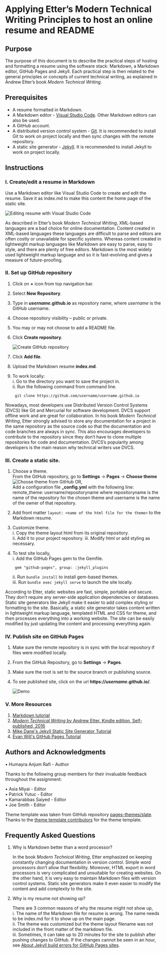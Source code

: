 # **Applying Etter’s Modern Technical Writing Principles to host an online resume and README**

## **Purpose**

The purpose of this document is to describe the practical steps of hosting and formatting a resume using the software stack: Markdown, a Markdown editor, GitHub Pages and Jekyll. Each practical step is then related to the general principles or concepts of current technical writing, as explained in Andrew Etter’s book _Modern Technical Writing_.  

## **Prerequisites**

* A resume formatted in Markdown.
* A Markdown editor - [Visual Studio Code](https://code.visualstudio.com/download). Other Markdown editors can also be used.
* A GitHub account.
* A distributed version control system - [Git](https://git-scm.com/downloads). It is recommended to install Git to work on project locally and then sync changes with the remote repository.
* A static site generator - [Jekyll](https://jekyllrb.com/docs/installation/). It is recommended to install Jekyll to work on project locally.

## **Instructions**

### I. Create/edit a resume in Markdown  

  Use a Markdown editor like Visual Studio Code to create and edit the resume. Save it as index.md to make this content the home page of the static site.  

  ![Editing resume with Visual Studio Code](https://raw.githubusercontent.com/Humayra98/Humayra98.github.io/gh-pages/readme%20assets/resume%20md%20.png)

  As described in Etter’s book _Modern Technical Writing_, XML-based languages are a bad choice for online documentation. Content created in XML-based languages these languages are difficult to parse and editors are often costly or unavailable for specific systems. Whereas content created in lightweight markup languages like Markdown are easy to parse, easy to style, and there are plenty of free editors. Markdown is the most widely used lightweight markup language and so it is fast-evolving and gives a measure of future-proofing.

### II. Set up GitHub repository

  1. Click on **+** icon from top navigation bar.
  2. Select **New Repository**.
  3. Type in **_username_.github.io** as repository name, where _username_ is the GitHub username.
  4. Choose repository visibility – public or private.
  5. You may or may not choose to add a README file.
  6. Click **Create repository**.  

      ![Create GitHub repository](https://raw.githubusercontent.com/Humayra98/Humayra98.github.io/gh-pages/readme%20assets/create%20repo.png)

  7. Click **Add file**.
  8. Upload the Markdown resume **index.md**.
  9. To work locally:  
      i. Go to the directory you want to save the project in.  
      ii. Run the following command from command line.  

          git clone https://github.com/username/username.github.io

  Nowadays, most developers use Distributed Version Control Systems (DVCS) like Git and Mercurial for software development. DVCS support offline work and are great for collaboration. In his book _Modern Technical Writing_, Etter strongly advised to store any documentation for a project in the same repository as the source code so that the documentation and code branches are always in sync. This also encourages developers to contribute to the repository since they don’t have to clone multiple repositories for code and documentation. DVCS’s popularity among developers is the main reason why technical writers use DVCS.

### III. Create a static site.

1. Choose a theme.  
    From the GitHub repository, go to **Settings** -> **Pages** -> **Choose theme**  
        ![Choose theme from GitHub](https://raw.githubusercontent.com/Humayra98/Humayra98.github.io/gh-pages/readme%20assets/choose%20theme.png) 
    OR,  
    Add a configuration file **\_config.yml** with the following line: remote_theme: username/repositoryname where repositoryname is the name of the repository for the chosen theme and username is the name of the owner of that repository.

2. Add front matter `layout: <name of the html file for the theme>` to the Markdown resume.

3. Customize theme.  
    i. Copy the theme layout html from its original repository.  
    ii. Add it to your project repository.
    iii. Modify html or add styling as necessary.

4. To test site locally,  
    i. Add the GitHub Pages gem to the Gemfile.  

        gem "github-pages", group: :jekyll_plugins  

    ii. Run `bundle install` to install gem-based themes.  
    iii. Run `bundle exec jekyll serve` to launch the site locally.  

  According to Etter, static websites are fast, simple, portable and secure. They don’t require any server-side application dependencies or databases. Static site generators like Jekyll make it easier to add complex styling or formatting to the site. Basically, a static site generator takes content written in lightweight markup language, templated HTML and CSS for theme, and then processes everything into a working website. The site can be easily modified by just updating the content and processing everything again.

### IV. Publish site on GitHub Pages

1. Make sure the remote repository is in sync with the local repository if files were modified locally.
2. From the GitHub Repository, go to **Settings** -> **Pages**.
3. Make sure the root is set to the source branch or publishing source.
4. To see published site, click on the url **https://_username_.github.io/**.

    ![Demo](https://raw.githubusercontent.com/Humayra98/Humayra98.github.io/gh-pages/readme%20assets/demo.gif)

### V. More Resources

  1. [Markdown tutorial](https://www.markdowntutorial.com/)
  2. [_Modern Technical Writing_ by Andrew Etter. Kindle edition, Self-published, 2016](https://www.amazon.ca/Modern-Technical-Writing-Introduction-Documentation-ebook/dp/B01A2QL9SS)
  3. [Mike Dane's Jekyll Static Site Generator Tutorial](https://www.youtube.com/playlist?list=PLLAZ4kZ9dFpOPV5C5Ay0pHaa0RJFhcmcB)
  4. [Evan Will's GitHub Pages Tutorial](https://evanwill.github.io/go-go-ghpages-b/content/1-intro.html)

## **Authors and Acknowledgments**

•	Humayra Anjum Rafi - Author

Thanks to the following group members for their invaluable feedback throughout the assignment:

•	Asia Miyai - Editor  
•	Patrick Yutuc - Editor  
•	Kamarabbas Saiyed - Editor  
•	Joe Smith - Editor  

Theme template was taken from GitHub repository [pages-themes/slate](https://github.com/pages-themes/slate). Thanks to the [theme template contributors](https://github.com/pages-themes/slate/graphs/contributors) for the theme template.

## **Frequently Asked Questions**

1. Why is Markdown better than a word processor?

    In the book _Modern Technical Writing_, Etter emphasized on keeping constantly changing documentation in version control. Simple word processors don’t allow that flexibility. Moreover, HTML export in word processors is very complicated and unsuitable for creating websites. On the other hand, it is very easy to maintain Markdown files with version control systems. Static site generators make it even easier to modify the content and add complexity to the site.

2. Why is my resume not showing up?

    There are 3 common reasons of why the resume might not show up,  
        i. The name of the Markdown file for resume is wrong. The name needs to be index.md for it to show up on the main page.  
        ii. The theme was customized but the theme layout filename was not included in the front matter of the markdown file.  
        iii. Sometimes, it can take up to 20 minutes for the site to publish after pushing changes to GitHub. If the changes cannot be seen in an hour, see [About Jekyll build errors for GitHub Pages sites](https://docs.github.com/en/articles/about-jekyll-build-errors-for-github-pages-sites).
